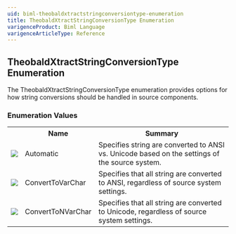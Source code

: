 ```yaml
---
uid: biml-theobaldxtractstringconversiontype-enumeration
title: TheobaldXtractStringConversionType Enumeration
varigenceProduct: Biml Language
varigenceArticleType: Reference
---
```


## TheobaldXtractStringConversionType Enumeration<div class="LanguageSummary"><div class ="SummaryItem">The TheobaldXtractStringConversionType enumeration provides options for how string conversions should be handled in source components.</div></div><div class="EnumValueGroup">### Enumeration Values<table id="EnumValue" class="MemberList"><tbody><tr><th class="MemberTypeIconColumnHeader">&nbsp;</th><th class="MemberNameColumnHeader">Name</th><th class="MemberSummaryColumnHeader">Summary</th></tr><tr class="cd0"><td align="center" class="MemberTypeIcon"><img src="enumValue.png"></img></td><td class="MemberName">Automatic</td><td class="MemberSummary"><div class ="SummaryItem">Specifies string are converted to ANSI vs. Unicode based on the settings of the source system.</div></td></tr><tr class="cd1"><td align="center" class="MemberTypeIcon"><img src="enumValue.png"></img></td><td class="MemberName">ConvertToVarChar</td><td class="MemberSummary"><div class ="SummaryItem">Specifies that all string are converted to ANSI, regardless of source system settings.</div></td></tr><tr class="cd0"><td align="center" class="MemberTypeIcon"><img src="enumValue.png"></img></td><td class="MemberName">ConvertToNVarChar</td><td class="MemberSummary"><div class ="SummaryItem">Specifies that all string are converted to Unicode, regardless of source system settings.</div></td></tr></tbody></table></div>